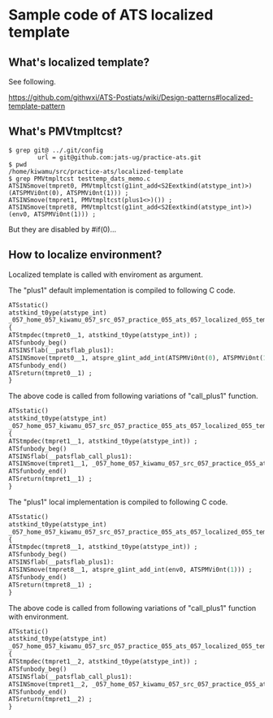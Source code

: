 # Sample code of ATS localized template

## What's localized template?

See following.

https://github.com/githwxi/ATS-Postiats/wiki/Design-patterns#localized-template-pattern

## What's PMVtmpltcst?

```
$ grep git@ ../.git/config
        url = git@github.com:jats-ug/practice-ats.git
$ pwd
/home/kiwamu/src/practice-ats/localized-template
$ grep PMVtmpltcst testtemp_dats_memo.c
ATSINSmove(tmpret0, PMVtmpltcst(g1int_add<S2Eextkind(atstype_int)>)(ATSPMVi0nt(0), ATSPMVi0nt(1))) ;
ATSINSmove(tmpret1, PMVtmpltcst(plus1<>)()) ;
ATSINSmove(tmpret8, PMVtmpltcst(g1int_add<S2Eextkind(atstype_int)>)(env0, ATSPMVi0nt(1))) ;
```

But they are disabled by #if(0)...

## How to localize environment?

Localized template is called with enviroment as argument.

The "plus1" default implementation is compiled to following C code.

```ocaml
ATSstatic()
atstkind_t0ype(atstype_int)
_057_home_057_kiwamu_057_src_057_practice_055_ats_057_localized_055_template_057_testtemp_056_dats__plus1__0__1()
{
ATStmpdec(tmpret0__1, atstkind_t0ype(atstype_int)) ;
ATSfunbody_beg()
ATSINSflab(__patsflab_plus1):
ATSINSmove(tmpret0__1, atspre_g1int_add_int(ATSPMVi0nt(0), ATSPMVi0nt(1))) ;
ATSfunbody_end()
ATSreturn(tmpret0__1) ;
}
```

The above code is called from following variations of "call_plus1" function.

```ocaml
ATSstatic()
atstkind_t0ype(atstype_int)
_057_home_057_kiwamu_057_src_057_practice_055_ats_057_localized_055_template_057_testtemp_056_dats__call_plus1__1__1()
{
ATStmpdec(tmpret1__1, atstkind_t0ype(atstype_int)) ;
ATSfunbody_beg()
ATSINSflab(__patsflab_call_plus1):
ATSINSmove(tmpret1__1, _057_home_057_kiwamu_057_src_057_practice_055_ats_057_localized_055_template_057_testtemp_056_dats__plus1__0__1()) ;
ATSfunbody_end()
ATSreturn(tmpret1__1) ;
}
```

The "plus1" local implementation is compiled to following C code.

```ocaml
ATSstatic()
atstkind_t0ype(atstype_int)
_057_home_057_kiwamu_057_src_057_practice_055_ats_057_localized_055_template_057_testtemp_056_dats__plus1__6__1(atstkind_t0ype(atstype_int) env0)
{
ATStmpdec(tmpret8__1, atstkind_t0ype(atstype_int)) ;
ATSfunbody_beg()
ATSINSflab(__patsflab_plus1):
ATSINSmove(tmpret8__1, atspre_g1int_add_int(env0, ATSPMVi0nt(1))) ;
ATSfunbody_end()
ATSreturn(tmpret8__1) ;
}
```

The above code is called from following variations of "call_plus1" function with environment.

```ocaml
ATSstatic()
atstkind_t0ype(atstype_int)
_057_home_057_kiwamu_057_src_057_practice_055_ats_057_localized_055_template_057_testtemp_056_dats__call_plus1__1__2(atstkind_t0ype(atstype_int) env0)
{
ATStmpdec(tmpret1__2, atstkind_t0ype(atstype_int)) ;
ATSfunbody_beg()
ATSINSflab(__patsflab_call_plus1):
ATSINSmove(tmpret1__2, _057_home_057_kiwamu_057_src_057_practice_055_ats_057_localized_055_template_057_testtemp_056_dats__plus1__6__1(env0)) ;
ATSfunbody_end()
ATSreturn(tmpret1__2) ;
}
```

